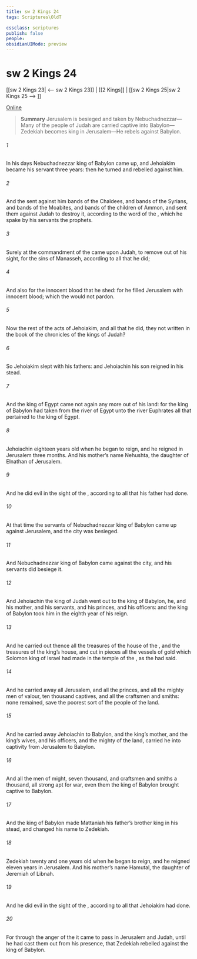 ```yaml
---
title: sw 2 Kings 24
tags: Scriptures\OldT

cssclass: scriptures
publish: false
people:
obsidianUIMode: preview
---
```


# sw 2 Kings 24
[[sw 2 Kings 23| <-- sw 2 Kings 23]] | [[2 Kings]] | [[sw 2 Kings 25|sw 2 Kings 25 --> ]]

[Online](https://churchofjesuschrist.org/study/scriptures/ot/2-kgs/24?lang=eng)

> __Summary__
Jerusalem is besieged and taken by Nebuchadnezzar—Many of the people of Judah are carried captive into Babylon—Zedekiah becomes king in Jerusalem—He rebels against Babylon.

###### 1 
In his days Nebuchadnezzar king of Babylon came up, and Jehoiakim became his servant three years: then he turned and rebelled against him.

###### 2 
And the  sent against him bands of the Chaldees, and bands of the Syrians, and bands of the Moabites, and bands of the children of Ammon, and sent them against Judah to destroy it, according to the word of the , which he spake by his servants the prophets.

###### 3 
Surely at the commandment of the  came  upon Judah, to remove  out of his sight, for the sins of Manasseh, according to all that he did;

###### 4 
And also for the innocent blood that he shed: for he filled Jerusalem with innocent blood; which the  would not pardon.

###### 5 
Now the rest of the acts of Jehoiakim, and all that he did,  they not written in the book of the chronicles of the kings of Judah?

###### 6 
So Jehoiakim slept with his fathers: and Jehoiachin his son reigned in his stead.

###### 7 
And the king of Egypt came not again any more out of his land: for the king of Babylon had taken from the river of Egypt unto the river Euphrates all that pertained to the king of Egypt.

###### 8 
Jehoiachin  eighteen years old when he began to reign, and he reigned in Jerusalem three months. And his mother’s name  Nehushta, the daughter of Elnathan of Jerusalem.

###### 9 
And he did  evil in the sight of the , according to all that his father had done.

###### 10 
At that time the servants of Nebuchadnezzar king of Babylon came up against Jerusalem, and the city was besieged.

###### 11 
And Nebuchadnezzar king of Babylon came against the city, and his servants did besiege it.

###### 12 
And Jehoiachin the king of Judah went out to the king of Babylon, he, and his mother, and his servants, and his princes, and his officers: and the king of Babylon took him in the eighth year of his reign.

###### 13 
And he carried out thence all the treasures of the house of the , and the treasures of the king’s house, and cut in pieces all the vessels of gold which Solomon king of Israel had made in the temple of the , as the  had said.

###### 14 
And he carried away all Jerusalem, and all the princes, and all the mighty men of valour,  ten thousand captives, and all the craftsmen and smiths: none remained, save the poorest sort of the people of the land.

###### 15 
And he carried away Jehoiachin to Babylon, and the king’s mother, and the king’s wives, and his officers, and the mighty of the land,  carried he into captivity from Jerusalem to Babylon.

###### 16 
And all the men of might,  seven thousand, and craftsmen and smiths a thousand, all  strong  apt for war, even them the king of Babylon brought captive to Babylon.

###### 17 
And the king of Babylon made Mattaniah his father’s brother king in his stead, and changed his name to Zedekiah.

###### 18 
Zedekiah  twenty and one years old when he began to reign, and he reigned eleven years in Jerusalem. And his mother’s name  Hamutal, the daughter of Jeremiah of Libnah.

###### 19 
And he did  evil in the sight of the , according to all that Jehoiakim had done.

###### 20 
For through the anger of the  it came to pass in Jerusalem and Judah, until he had cast them out from his presence, that Zedekiah rebelled against the king of Babylon.

